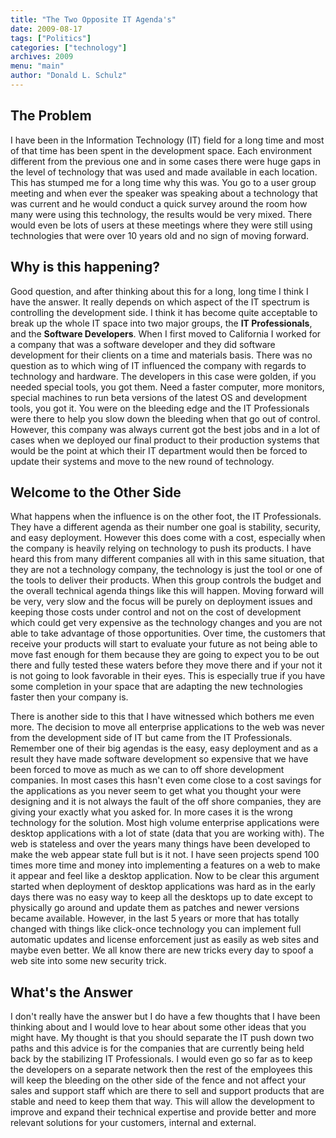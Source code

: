 ```yaml
---
title: "The Two Opposite IT Agenda's"
date: 2009-08-17
tags: ["Politics"]
categories: ["technology"]
archives: 2009
menu: "main"
author: "Donald L. Schulz"
---
```

## The Problem
I have been in the Information Technology (IT) field for a long time and most of that time has been spent in the development space.  Each environment different from the previous one and in some cases there were huge gaps in the level of technology that was used and made available in each location.  This has stumped me for a long time why this was.  You go to a user group meeting and when ever the speaker was speaking about a technology that was current and he would conduct a quick survey around the room how many were using this technology, the results would be very mixed.  There would even be lots of users at these meetings where they were still using technologies that were over 10 years old and no sign of moving forward. 
## Why is this happening?
Good question, and after thinking about this for a long, long time I think I have the answer.  It really depends on which aspect of the IT spectrum is controlling the development side.  I think it has become quite acceptable to break up the whole IT space into two major groups, the **IT Professionals**, and the **Software Developers**.  When I first moved to California I worked for a company that was a software developer and they did software development for their clients on a time and materials basis.  There was no question as to which wing of IT influenced the company with regards to technology and hardware.  The developers in this case were golden, if you needed special tools, you got them.  Need a faster computer, more monitors, special machines to run beta versions of the latest OS and development tools, you got it.  You were on the bleeding edge and the IT Professionals were there to help you slow down the bleeding when that go out of control.  However, this company was always current got the best jobs and in a lot of cases when we deployed our final product to their production systems that would be the point at which their IT department would then be forced to update their systems and move to the new round of technology.
## Welcome to the Other Side
What happens when the influence is on the other foot, the IT Professionals.  They have a different agenda as their number one goal is stability, security, and easy deployment.  However this does come with a cost, especially when the company is heavily relying on technology to push its products.  I have heard this from many different companies all with in this same situation, that they are not a technology company, the technology is just the tool or one of the tools to deliver their products.  When this group controls the budget and the overall technical agenda things like this will happen.  Moving forward will be very, very slow and the focus will be purely on deployment issues and keeping those costs under control and not on the cost of development which could get very expensive as the technology changes and you are not able to take advantage of those opportunities.  Over time, the customers that receive your products will start to evaluate your future as not being able to move fast enough for them because they are going to expect you to be out there and fully tested these waters before they move there and if your not it is not going to look favorable in their eyes.  This is especially true if you have some completion in your space that are adapting the new technologies faster then your company is. 

There is another side to this that I have witnessed which bothers me even more.  The decision to move all enterprise applications to the web was never from the development side of IT but came from the IT Professionals.  Remember one of their big agendas is the easy, easy deployment and as a result they have made software development so expensive that we have been forced to move as much as we can to off shore development companies.  In most cases this hasn't even come close to a cost savings for the applications as you never seem to get what you thought your were designing and it is not always the fault of the off shore companies, they are giving your exactly what you asked for.  In more cases it is the wrong technology for the solution.  Most high volume enterprise applications were desktop applications with a lot of state (data that you are working with).  The web is stateless and over the years many things have been developed to make the web appear state full but is it not.  I have seen projects spend 100 times more time and money into implementing a features on a web to make it appear and feel like a desktop application.  Now to be clear this argument started when deployment of desktop applications was hard as in the early days there was no easy way to keep all the desktops up to date except to physically go around and update them as patches and newer versions became available.  However, in the last 5 years or more that has totally changed with things like click-once technology you can implement full automatic updates and license enforcement just as easily as web sites and maybe even better.  We all know there are new tricks every day to spoof a web site into some new security trick. 
## What's the Answer
I don't really have the answer but I do have a few thoughts that I have been thinking about and I would love to hear about some other ideas that you might have.  My thought is that you should separate the IT push down two paths and this advice is for the companies that are currently being held back by the stabilizing IT Professionals.  I would even go so far as to keep the developers on a separate network then the rest of the employees this will keep the bleeding on the other side of the fence and not affect your sales and support staff which are there to sell and support products that are stable and need to keep them that way.  This will allow the development to improve and expand their technical expertise and provide better and more relevant solutions for your customers, internal and external.  